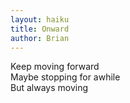 ```yaml
---
layout: haiku
title: Onward
author: Brian
---
```


Keep moving forward<br>
Maybe stopping for awhile<br>
But always moving<br>
